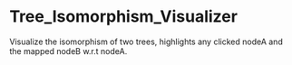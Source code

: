 # Tree_Isomorphism_Visualizer
Visualize the isomorphism of two trees, highlights any clicked nodeA and the mapped nodeB w.r.t nodeA.
